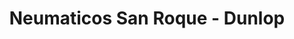 ---
title: "Neumaticos San Roque - Dunlop"
url: /san-fernando-del-valle-de-catamarca/neumaticos-san-roque-dunlop/
shop: neumáticos
---